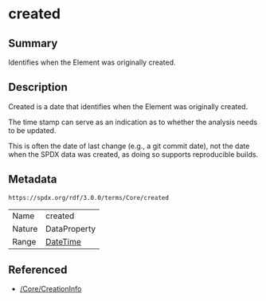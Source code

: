 <!-- Automatically generated by spec-parser v2.3.0 on 2024-07-29T18:25:30.305944+00:00 -->
<!-- SPDX-License-Identifier: Community-Spec-1.0 -->

# created

## Summary

Identifies when the Element was originally created.


## Description

Created is a date that identifies when the Element was originally created.

The time stamp can serve as an indication as to whether the analysis needs to
be updated.

This is often the date of last change (e.g., a git commit date), not the date
when the SPDX data was created, as doing so supports reproducible builds.


## Metadata

`https://spdx.org/rdf/3.0.0/terms/Core/created`


| | |
|---|---|
| Name | created |
| Nature | DataProperty |
| Range | [DateTime](../Datatypes/DateTime.md) |




## Referenced

- [/Core/CreationInfo](../../Core/Classes/CreationInfo.md)

